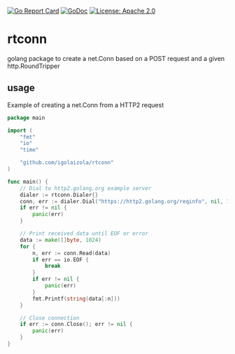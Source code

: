 [![Go Report Card](https://goreportcard.com/badge/github.com/igolaizola/rtconn)](https://goreportcard.com/report/github.com/igolaizola/rtconn)
[![GoDoc](https://godoc.org/github.com/igolaizola/rtconn/go?status.svg)](https://godoc.org/github.com/igolaizola/rtconn)
[![License: Apache 2.0](https://img.shields.io/badge/License-Apache%202.0-blue.svg)](https://opensource.org/licenses/Apache-2.0)

# rtconn
golang package to create a net.Conn based on a POST request and a given http.RoundTripper

## usage

Example of creating a net.Conn from a HTTP2 request

```go
package main

import (
	"fmt"
	"io"
	"time"

	"github.com/igolaizola/rtconn"
)

func main() {
	// Dial to http2.golang.org example server
	dialer := rtconn.Dialer{}
	conn, err := dialer.Dial("https://http2.golang.org/reqinfo", nil, 10*time.Second)
	if err != nil {
		panic(err)
	}

	// Print received data until EOF or error
	data := make([]byte, 1024)
	for {
		n, err := conn.Read(data)
		if err == io.EOF {
			break
		}
		if err != nil {
			panic(err)
		}
		fmt.Printf(string(data[:n]))
	}

	// Close connection
	if err := conn.Close(); err != nil {
		panic(err)
	}
}

```
